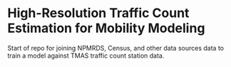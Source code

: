 # High-Resolution Traffic Count Estimation for Mobility Modeling

Start of repo for joining NPMRDS, Census, and other data sources data to train a model against TMAS traffic count station data.



